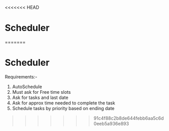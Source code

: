 <<<<<<< HEAD
# Scheduler
=======
# Scheduler
Requirements:-
1. AutoSchedule
2. Must ask for Free time slots 
3. Ask for tasks and last date
4. Ask for approx time needed to complete the task 
5. Schedule tasks by priority based on ending date
>>>>>>> 91c4f88c2b8de644febb6aa5c6d0eeb5a936e893
